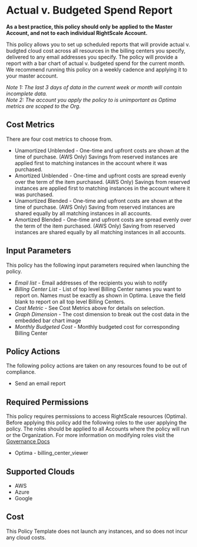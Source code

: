# Actual v. Budgeted Spend Report

**As a best practice, this policy should only be applied to the Master Account, and not to each individual RightScale Account.**

This policy allows you to set up scheduled reports that will provide actual v. budgted cloud cost across all resources in the billing centers you specify, delivered to any email addresses you specify. The policy will provide a report with a bar chart of actual v. budgeted spend for the current month. We recommend running this policy on a weekly cadence and applying it to your master account.

_Note 1: The last 3 days of data in the current week or month will contain incomplete data._  
_Note 2: The account you apply the policy to is unimportant as Optima metrics are scoped to the Org._

## Cost Metrics

There are four cost metrics to choose from.

- Unamortized Unblended - One-time and upfront costs are shown at the time of purchase. (AWS Only) Savings from reserved instances are applied first to matching instances in the account where it was purchased.
- Amortized Unblended - One-time and upfront costs are spread evenly over the term of the item purchased. (AWS Only) Savings from reserved instances are applied first to matching instances in the account where it was purchased.
- Unamortized Blended - One-time and upfront costs are shown at the time of purchase. (AWS Only) Saving from reserved instances are shared equally by all matching instances in all accounts.
- Amortized Blended - One-time and upfront costs are spread evenly over the term of the item purchased. (AWS Only) Saving from reserved instances are shared equally by all matching instances in all accounts.

## Input Parameters

This policy has the following input parameters required when launching the policy.

- *Email list* - Email addresses of the recipients you wish to notify
- *Billing Center List* - List of top level Billing Center names you want to report on.  Names must be exactly as shown in Optima. Leave the field blank to report on all top level Billing Centers.
- *Cost Metric* -  See Cost Metrics above for details on selection.
- *Graph Dimension* - The cost dimension to break out the cost data in the embedded bar chart image
- *Monthly Budgeted Cost* - Monthly budgeted cost for corresponding Billing Center

## Policy Actions

The following policy actions are taken on any resources found to be out of compliance.

- Send an email report

## Required Permissions

This policy requires permissions to access RightScale resources (Optima).  Before applying this policy add the following roles to the user applying the policy.  The roles should be applied to all Accounts where the policy will run or the Organization. For more information on modifying roles visit the [Governance Docs](https://docs.rightscale.com/cm/ref/user_roles.html)

- Optima - billing_center_viewer

## Supported Clouds

- AWS
- Azure
- Google

## Cost

This Policy Template does not launch any instances, and so does not incur any cloud costs.
